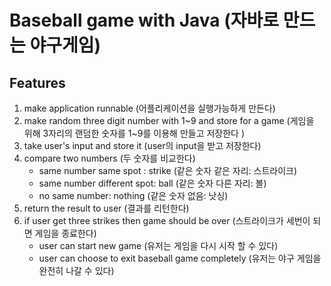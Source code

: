 # Baseball game with Java (자바로 만드는 야구게임)
## Features
1. make application runnable (어플리케이션을 실행가능하게 만든다)
2. make random three digit number with 1~9 and store for a game (게임을 위해 3자리의 랜덤한 숫자를 1~9를 이용해 만들고 저장한다 )
3. take user's input and store it (user의 input을 받고 저장한다)
4. compare two numbers (두 숫자를 비교한다)
   - same number same spot : strike (같은 숫자 같은 자리: 스트라이크)
   - same number different spot: ball (같은 숫자 다른 자리: 볼)
   - no same number: nothing (같은 숫자 없음: 낫싱)
5. return the result to user (결과를 리턴한다)
6. if user get three strikes then game should be over (스트라이크가 세번이 되면 게임을 종료한다)
   - user can start new game (유저는 게임을 다시 시작 할 수 있다)
   - user can choose to exit baseball game completely (유저는 야구 게임을 완전히 나갈 수 있다)